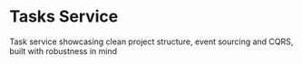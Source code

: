 # Tasks Service
Task service showcasing clean project structure, event sourcing and CQRS, built
with robustness in mind
